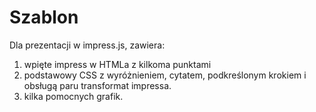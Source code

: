 Szablon
=======
Dla prezentacji w impress.js, zawiera:

1. wpięte impress w HTMLa z kilkoma punktami
2. podstawowy CSS z wyróżnieniem, cytatem, podkreślonym krokiem i obsługą paru transformat impressa.
3. kilka pomocnych grafik.

